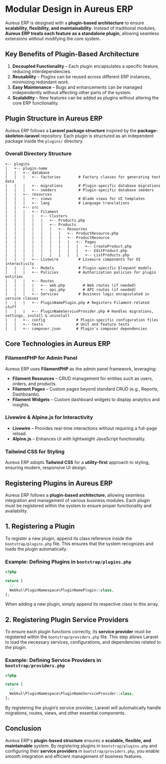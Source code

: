 # **Modular Design in Aureus ERP**

Aureus ERP is designed with a **plugin-based architecture** to ensure **scalability, flexibility, and maintainability**. Instead of traditional modules, **Aureus ERP treats each feature as a standalone plugin**, allowing seamless extensions without modifying the core system.

## **Key Benefits of Plugin-Based Architecture**

1. **Decoupled Functionality** – Each plugin encapsulates a specific feature, reducing interdependencies.
2. **Reusability** – Plugins can be reused across different ERP instances, minimizing redundant work.
3. **Easy Maintenance** – Bugs and enhancements can be managed independently without affecting other parts of the system.
4. **Scalability** – New features can be added as plugins without altering the core ERP functionality.

## **Plugin Structure in Aureus ERP**

Aureus ERP follows a **Laravel package structure** inspired by the **package-skeleton-laravel** repository. Each plugin is structured as an independent package inside the `plugins/` directory.

### **Overall Directory Structure**

```
+-- plugins
|   +-- plugin-name
|   |   +-- database
|   |   |   +-- factories        # Factory classes for generating test data
|   |   |   +-- migrations       # Plugin-specific database migrations
|   |   |   +-- seeders          # Plugin-specific database seeders
|   |   +-- resources
|   |   |   +-- views            # Blade views for UI templates
|   |   |   +-- lang             # Language translations
|   |   +-- src
|   |   |   +-- Filament
|   |   |   |   +-- Clusters
|   |   |   |   |   +-- Products.php
|   |   |   |   |   +-- Products
|   |   |   |   |   |   +-- Resources
|   |   |   |   |   |   |   +-- ProductResource.php
|   |   |   |   |   |   |   +-- ProductResource
|   |   |   |   |   |   |   |   +-- Pages
|   |   |   |   |   |   |   |   |   +-- CreateProduct.php
|   |   |   |   |   |   |   |   |   +-- EditProduct.php
|   |   |   |   |   |   |   |   |   +-- ListProducts.php
|   |   |   +-- Livewire         # Livewire components for UI interactivity
|   |   |   +-- Models           # Plugin-specific Eloquent models
|   |   |   +-- Policies         # Authorization policies for plugin entities
|   |   |   +-- Routes
|   |   |   |   +-- web.php        # Web routes (if needed)
|   |   |   |   +-- api.php        # API routes (if needed)
|   |   |   +-- Services         # Business logic encapsulated in service classes
|   |   |   +-- PluginNamePlugin.php # Registers Filament-related stuff
|   |   |   +-- PluginNameServiceProvider.php # Handles migrations, settings, install & uninstall
|   |   +-- config              # Plugin-specific configuration files
|   |   +-- tests               # Unit and feature tests
|   |   +-- composer.json       # Plugin's composer dependencies
```

## **Core Technologies in Aureus ERP**

### **FilamentPHP for Admin Panel**

Aureus ERP uses **FilamentPHP** as the admin panel framework, leveraging:

- **Filament Resources** – CRUD management for entities such as users, orders, and products.
- **Filament Pages** – Custom pages beyond standard CRUD (e.g., Reports, Dashboards).
- **Filament Widgets** – Custom dashboard widgets to display analytics and insights.

### **Livewire & Alpine.js for Interactivity**

- **Livewire** – Provides real-time interactions without requiring a full-page reload.
- **Alpine.js** – Enhances UI with lightweight JavaScript functionality.

### **Tailwind CSS for Styling**

Aureus ERP adopts **Tailwind CSS** for a **utility-first** approach to styling, ensuring modern, responsive UI design.

## **Registering Plugins in Aureus ERP**

Aureus ERP follows a **plugin-based architecture**, allowing seamless integration and management of various business modules. Each plugin must be registered within the system to ensure proper functionality and availability.

## **1. Registering a Plugin**

To register a new plugin, append its class reference inside the `bootstrap/plugins.php` file. This ensures that the system recognizes and loads the plugin automatically.

### **Example: Defining Plugins in `bootstrap/plugins.php`**

```php
<?php

return [
  //
  Webkul\PluginNamespace\PluginNamePlugin::class,
];
```

When adding a new plugin, simply append its respective class to this array.

## **2. Registering Plugin Service Providers**

To ensure each plugin functions correctly, its **service provider** must be registered within the `bootstrap/providers.php` file. This step allows Laravel to load the necessary services, configurations, and dependencies related to the plugin.

### **Example: Defining Service Providers in `bootstrap/providers.php`**

```php
<?php

return [
  //
  Webkul\PluginNamespace\PluginNameServiceProvider::class,
];
```

By registering the plugin’s service provider, Laravel will automatically handle migrations, routes, views, and other essential components.

## **Conclusion**

Aureus ERP's **plugin-based structure** ensures a **scalable, flexible, and maintainable** system. By registering plugins in `bootstrap/plugins.php` and configuring their **service providers** in `bootstrap/providers.php`, you enable smooth integration and efficient management of business features.
